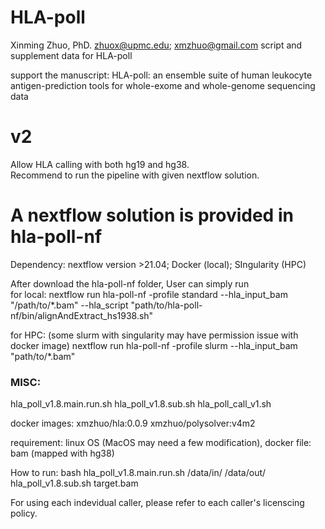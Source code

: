 # HLA-poll
Xinming Zhuo, PhD. zhuox@upmc.edu; xmzhuo@gmail.com
script and supplement data for HLA-poll

support the manuscript:
HLA-poll: an ensemble suite of human leukocyte antigen-prediction tools for whole-exome and whole-genome sequencing data 

# v2
Allow HLA calling with both hg19 and hg38. <br />
Recommend to run the pipeline with given nextflow solution. <br />

# A nextflow solution is provided in hla-poll-nf
Dependency: nextflow version >21.04; Docker (local); SIngularity (HPC)

After download the hla-poll-nf folder, User can simply run <br />
for local:
nextflow run hla-poll-nf -profile standard --hla_input_bam "/path/to/*.bam" --hla_script "path/to/hla-poll-nf/bin/alignAndExtract_hs1938.sh" <br />

for HPC: (some slurm with singularity may have permission issue with docker image)
nextflow run hla-poll-nf -profile slurm --hla_input_bam "path/to/*.bam"  <br />



### MISC:
hla_poll_v1.8.main.run.sh
hla_poll_v1.8.sub.sh
hla_poll_call_v1.sh

docker images:
xmzhuo/hla:0.0.9
xmzhuo/polysolver:v4m2

requirement: linux OS (MacOS may need a few modification), docker
file: bam (mapped with hg38)

How to run:
bash hla_poll_v1.8.main.run.sh /data/in/ /data/out/ hla_poll_v1.8.sub.sh target.bam


For using each indevidual caller, please refer to each caller's licenscing policy.


